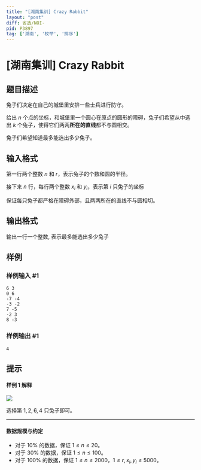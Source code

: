 ```yaml
---
title: "[湖南集训] Crazy Rabbit"
layout: "post"
diff: 省选/NOI-
pid: P3897
tag: ['湖南', '枚举', '排序']
---
```

# [湖南集训] Crazy Rabbit
## 题目描述

兔子们决定在自己的城堡里安排一些士兵进行防守。

给出 $n$ 个点的坐标，和城堡里一个圆心在原点的圆形的障碍，兔子们希望从中选出 $k$ 个兔子，使得它们两两**所在的直线**都不与圆相交。

兔子们希望知道最多能选出多少兔子。
## 输入格式

第一行两个整数 $n$ 和 $r$，表示兔子的个数和圆的半径。

接下来 $n$ 行，每行两个整数 $x_i$ 和 $y_i$，表示第 $i$ 只兔子的坐标

保证每只兔子都严格在障碍外部，且两两所在的直线不与圆相切。
## 输出格式

输出一行一个整数, 表示最多能选出多少兔子
## 样例

### 样例输入 #1
```
6 3
0 6
-7 -4
-3 -2
7 -5
-2 3
8 -3
```
### 样例输出 #1
```
4
```
## 提示

#### 样例 1 解释

 ![](https://cdn.luogu.com.cn/upload/pic/6853.png) 

选择第 $1, 2, 6, 4$ 只兔子即可。

---

#### 数据规模与约定

- 对于 $10\%$ 的数据，保证 $1\leq n\leq 20$。
- 对于 $30\%$ 的数据，保证 $1\leq n\leq 100$。
- 对于 $100\%$ 的数据，保证 $1\leq n\leq 2000$，$1\leq r,x_i,y_i \leq 5000$。
